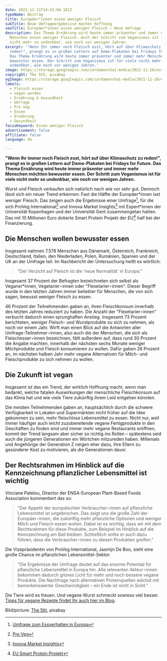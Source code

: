 ```yaml
---
date: 2021-11-11T14:42:04.181Z
typeName: Beitrag
title: Europäer*innen essen weniger Fleisch
subTitle: Neue Umfrageergebnisse machen Hoffnung
seoTitle: Europäer*innen essen weniger Fleisch – Neue Umfrage
description: Das Thema Ernährung wird heute immer präsenter und immer mehr
  Menschen essen weniger Fleisch. Auch der Schritt zum Veganismus ist für viele
  nicht mehr so undenkbar, wie noch vor wenigen Jahren.
excerpt: '"Wenn Ihr immer noch Fleisch esst, hört auf über Klimaschutz zu
  reden!", prangt es in großen Lettern auf Demo-Plakaten bei Fridays for Future.
  Das Thema Ernährung wird heute immer präsenter und immer mehr Menschen möchten
  bewusster essen. Der Schritt zum Veganismus ist für viele nicht mehr so
  undenkbar, wie noch vor wenigen Jahren.'
image: https://storage.googleapis.com/cardamonchai-media/2021-11-20/essen-weniger-fleisch-the-5th-jpg-imagine-180808_625b5b_1024_768/640.webp
copyright: The 5th, pixabay
ogImage: https://storage.googleapis.com/cardamonchai-media/2021-11-20/essen-weniger-fleisch-the-5th-fb-png-imagine-180808_615959_1200_628/640.webp
labels:
  - Fleisch essen
  - vegan werden
  - Ernährung & Gesundheit
  - Umfrage
  - Pro Veg
  - Essen
  - Ernährung
  - Gesundheit
focusKeyword: Essen weniger Fleisch
advertisement: false
affiliate: false
language: de

---
```


**"Wenn Ihr immer noch Fleisch esst, hört auf über Klimaschutz zu reden!", prangt es in großen Lettern auf Demo-Plakaten bei Fridays for Future. Das Thema Ernährung wird heute immer präsenter und immer mehr Menschen möchten bewusster essen. Der Schritt zum Veganismus ist für viele nicht mehr so undenkbar, wie noch vor wenigen Jahren.**

Wurst und Fleisch verkaufen sich natürlich nach wie vor sehr gut. Dennoch lässt sich ein neuer Trend erkennen: Fast die Hälfte der Europäer\*innen isst weniger Fleisch. Das zeigen auch die Ergebnisse einer Umfrage[^1], für die sich ProVeg International[^2] und Innova Market Insights[^3] mit Expert\*innen der Universität Kopenhagen und der Universität Gent zusammengetan hatten. Das mit 10 Millionen Euro dotierte Smart Protein Projekt der EU[^4] half bei der Finanzierung.

## Die Menschen wollen bewusster essen

Insgesamt nahmen 7.578 Menschen aus Dänemark, Österreich, Frankreich, Deutschland, Italien, den Niederladen, Polen, Rumänien, Spanien und der UK an der Umfrage teil. Im Nachbericht der Untersuchung heißt es wörtlich:

> "Der Verzicht auf Fleisch ist die 'neue Normalität' in Europa."

Insgesamt 37 Prozent der Befragten bezeichneten sich selbst als Veganer\*innen, Vegetarier⋆innen oder "Flexetarier⋆innen". Dieser Begriff wurde in den letzten Jahren immer beliebter für Menschen, die von sich sagen, bewusst weniger Fleisch zu essen.

46 Prozent der Teilnehmenden gaben an, ihren Fleischkonsum innerhalb des letzten Jahres reduziert zu haben. Die Anzahl der "Flexetarier⋆innen" verbucht dadurch einen sprunghaften Anstieg. Insgesamt 73 Prozent berichteten, weniger Fleisch- und Wurstprodukte zu sich zu nehmen, als noch vor einem Jahr. Wirft man einen Blick auf die Antworten aller Umfrage-Teilnehmer⋆innen, also auch die der Menschen, die sich als Fleischesser⋆innen bezeichnen, fällt außerdem auf, dass rund 30 Prozent die Angabe machten, innerhalb der nächsten sechs Monate weniger Milchprodukte und Fleisch konsumieren zu wollen. Dafür gaben 26 Prozent an, im nächsten halben Jahr mehr vegane Alternativen für Milch- und Fleischprodukte zu sich nehmen zu wollen.

## Die Zukunft ist vegan

Insgesamt ist das ein Trend, der wirklich Hoffnung macht, wenn man bedankt, welche fatalen Auswirkungen der menschliche Fleischkonsum auf das Klima hat und wie viele Tiere zukünftig ihrem Leid entgehen könnten.

Die meisten Teilnehmenden gaben an, hauptsächlich durch die schwere Verfügbarkeit in Lokalen und Supermärkten nicht früher auf die Idee gekommen zu sein, mehr fleischlose Lebensmittel zu essen. Nicht nur, weil immer häufiger auch leicht zuzubereitende vegane Fertigprodukte in den Geschäften zu finden sind und immer mehr vegane Restaurants eröffnen, kommt der Trend langsam aber sicher so richtig ins Rollen – spätestens seid auch die jüngeren Generationen ein Wörtchen mitzureden haben. Millenials und Angehörige der Generation Z neigen eher dazu, ihre Eltern zu gesünderer Kost zu motivieren, als die Generationen davor.

## Der Rechtsrahmen im Hinblick auf die Kennzeichnung pflanzlicher Lebensmittel ist wichtig

Vinciane Patelou, Director der ENSA-European Plant-Based Foods Association kommentiert das so:

> "Der Appetit der europäischen Verbraucher⋆innen auf pflanzliche Lebensmittel ist ungebrochen. Das zeigt uns die große Zahl der Europäer⋆innen, die zukünftig mehr pflanzliche Optionen und weniger Milch und Fleisch essen wollen. Dabei ist es wichtig, dass wir mit dem Rechtsrahmen für diese Produkte, zum Beispiel im Hinblick auf die Kennzeichnung am Ball bleiben. Schließlich sollte er auch dazu führen, dass die Verbraucher⋆innen zu diesen Produkten greifen."

Die Vizepräsidentin von ProVeg International, Jasmijn De Boo, sieht eine große Chance im pflanzlichen Lebensmittel-Sektor:

> "Die Ergebnisse der Umfrage deutet auf das enorme Potential für pflanzliche Lebensmittel in Europa hin. Alle relevanten Akteur⋆innen bekommen dadurch grünes Licht für mehr und noch bessere vegane Produkte. Die Nachfrage nach alternativen Proteinquellen wächst mit bemerkenswerter Geschwindigkeit – ein Ende ist nicht in Sicht."

Die Tiere wird es freuen. Und vegane Wurst schmeckt sowieso viel besser. [Tipps für vegane Rezepte findet Ihr auch hier im Blog](/tag/vegane-rezepte).

Bild/picture: [The 5th](https://pixabay.com/photos/breakfast-healthy-food-diet-fruit-1663295/), pixabay

[^1]: [Umfrage zum Essverhalten in Europa](https://smartproteinproject.eu/wp-content/uploads/FINAL_Pan-EU-consumer-survey_Overall-Report.pdf)
[^2]: [Pro Veg](https://proveg.com/de/)
[^3]: [Innova Market Insights](https://www.innovamarketinsights.com/)
[^4]: [EU Smart Protein Projekt](https://smartproteinproject.eu/)
